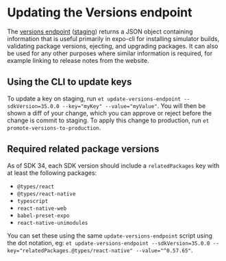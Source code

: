 # Updating the Versions endpoint

The [versions endpoint](https://exp.host/--/api/v2/versions) ([staging](https://staging.exp.host/--/api/v2/versions)) returns a JSON object containing information that is useful primarily in expo-cli for installing simulator builds, validating package versions, ejecting, and upgrading packages. It can also be used for any other purposes where similar information is required, for example linking to release notes from the website.

## Using the CLI to update keys

To update a key on staging, run `et update-versions-endpoint --sdkVersion=35.0.0 --key="myKey" --value="myValue"`. You will then be shown a diff of your change, which you can approve or reject before the change is commit to staging. To apply this change to production, run `et promote-versions-to-production`.

## Required related package versions

As of SDK 34, each SDK version should include a `relatedPackages` key with at least the following packages:

- `@types/react`
- `@types/react-native`
- `typescript`
- `react-native-web`
- `babel-preset-expo`
- `react-native-unimodules`

You can set these using the same `update-versions-endpoint` script using the dot notation, eg: `et update-versions-endpoint --sdkVersion=35.0.0 --key="relatedPackages.@types/react-native" --value="^0.57.65"`.